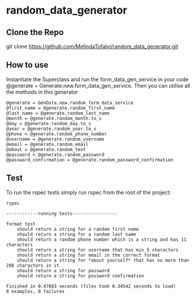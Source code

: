 # random_data_generator

## Clone the Repo

git clone https://github.com/MelindaTofalvi/random_data_generator.git

## How to use

Instantiate the Superclass and run the form_data_gen_service in your code @generate = Generate.new.form_data_gen_service. Then you can utilise all the methods in this generator

```
@generate = GenData.new.random_form_data_service
@first_name = @generate.random_first_name
@last_name = @generate.random_last_name
@month = @generate.random_month.to_s
@day = @generate.random_day.to_s
@year = @generate.random_year.to_s
@phone = @generate.random_phone_number
@username = @generate.random_username
@email = @generate.random_email
@about = @generate.random_text
@password = @generate.random_password
@password_confirmation = @generate.random_password_confirmation
```

## Test

To run the rspec tests simply run rspec from the root of the project:

```
rspec

------------running tests-----------------

format test
    should return a string for a random first name
    should return a string for a random last name
    should return a random phone number which is a string and has 11 characters
    should return a string for username that has min 5 characters
    should return a string for email in the correct format
    should return a string for *about yourself* that has no more than 200 characters in it
    should return a string for password
    should return a string for password confirmation

Finished in 0.47883 seconds (files took 0.34542 seconds to load)
8 examples, 0 failures
```

